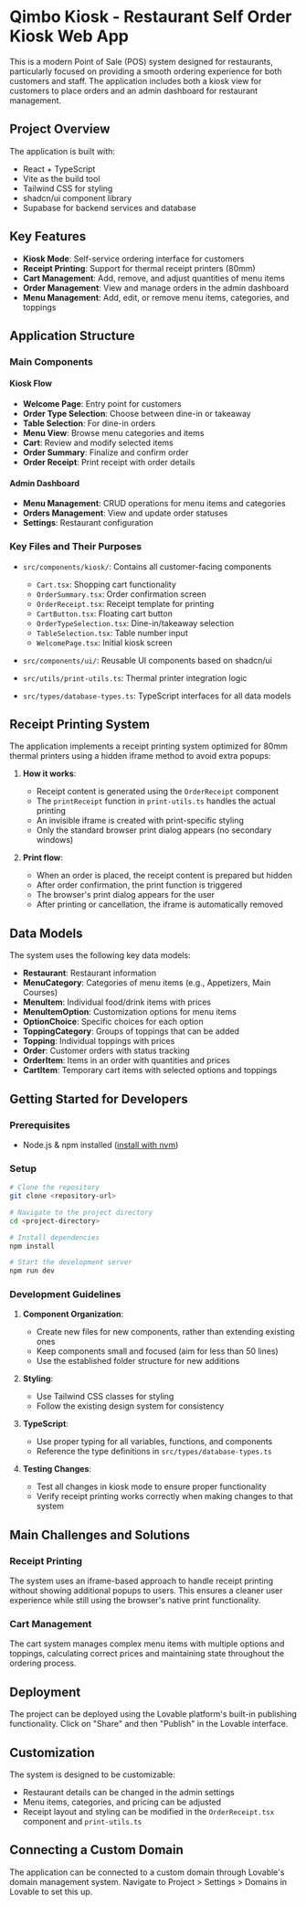 
# Qimbo Kiosk - Restaurant Self Order Kiosk Web App
This is a modern Point of Sale (POS) system designed for restaurants, particularly focused on providing a smooth ordering experience for both customers and staff. The application includes both a kiosk view for customers to place orders and an admin dashboard for restaurant management.

## Project Overview

The application is built with:
- React + TypeScript
- Vite as the build tool
- Tailwind CSS for styling
- shadcn/ui component library
- Supabase for backend services and database

## Key Features

- **Kiosk Mode**: Self-service ordering interface for customers
- **Receipt Printing**: Support for thermal receipt printers (80mm)
- **Cart Management**: Add, remove, and adjust quantities of menu items
- **Order Management**: View and manage orders in the admin dashboard
- **Menu Management**: Add, edit, or remove menu items, categories, and toppings

## Application Structure

### Main Components

#### Kiosk Flow
- **Welcome Page**: Entry point for customers
- **Order Type Selection**: Choose between dine-in or takeaway
- **Table Selection**: For dine-in orders
- **Menu View**: Browse menu categories and items
- **Cart**: Review and modify selected items
- **Order Summary**: Finalize and confirm order
- **Order Receipt**: Print receipt with order details

#### Admin Dashboard
- **Menu Management**: CRUD operations for menu items and categories
- **Orders Management**: View and update order statuses
- **Settings**: Restaurant configuration

### Key Files and Their Purposes

- `src/components/kiosk/`: Contains all customer-facing components
  - `Cart.tsx`: Shopping cart functionality
  - `OrderSummary.tsx`: Order confirmation screen
  - `OrderReceipt.tsx`: Receipt template for printing
  - `CartButton.tsx`: Floating cart button
  - `OrderTypeSelection.tsx`: Dine-in/takeaway selection
  - `TableSelection.tsx`: Table number input
  - `WelcomePage.tsx`: Initial kiosk screen

- `src/components/ui/`: Reusable UI components based on shadcn/ui

- `src/utils/print-utils.ts`: Thermal printer integration logic

- `src/types/database-types.ts`: TypeScript interfaces for all data models

## Receipt Printing System

The application implements a receipt printing system optimized for 80mm thermal printers using a hidden iframe method to avoid extra popups:

1. **How it works**:
   - Receipt content is generated using the `OrderReceipt` component
   - The `printReceipt` function in `print-utils.ts` handles the actual printing
   - An invisible iframe is created with print-specific styling
   - Only the standard browser print dialog appears (no secondary windows)

2. **Print flow**:
   - When an order is placed, the receipt content is prepared but hidden
   - After order confirmation, the print function is triggered
   - The browser's print dialog appears for the user
   - After printing or cancellation, the iframe is automatically removed

## Data Models

The system uses the following key data models:

- **Restaurant**: Restaurant information
- **MenuCategory**: Categories of menu items (e.g., Appetizers, Main Courses)
- **MenuItem**: Individual food/drink items with prices
- **MenuItemOption**: Customization options for menu items
- **OptionChoice**: Specific choices for each option
- **ToppingCategory**: Groups of toppings that can be added
- **Topping**: Individual toppings with prices
- **Order**: Customer orders with status tracking
- **OrderItem**: Items in an order with quantities and prices
- **CartItem**: Temporary cart items with selected options and toppings

## Getting Started for Developers

### Prerequisites
- Node.js & npm installed ([install with nvm](https://github.com/nvm-sh/nvm#installing-and-updating))

### Setup
```bash
# Clone the repository
git clone <repository-url>

# Navigate to the project directory
cd <project-directory>

# Install dependencies
npm install

# Start the development server
npm run dev
```

### Development Guidelines

1. **Component Organization**:
   - Create new files for new components, rather than extending existing ones
   - Keep components small and focused (aim for less than 50 lines)
   - Use the established folder structure for new additions

2. **Styling**:
   - Use Tailwind CSS classes for styling
   - Follow the existing design system for consistency

3. **TypeScript**:
   - Use proper typing for all variables, functions, and components
   - Reference the type definitions in `src/types/database-types.ts`

4. **Testing Changes**:
   - Test all changes in kiosk mode to ensure proper functionality
   - Verify receipt printing works correctly when making changes to that system

## Main Challenges and Solutions

### Receipt Printing
The system uses an iframe-based approach to handle receipt printing without showing additional popups to users. This ensures a cleaner user experience while still using the browser's native print functionality.

### Cart Management
The cart system manages complex menu items with multiple options and toppings, calculating correct prices and maintaining state throughout the ordering process.

## Deployment

The project can be deployed using the Lovable platform's built-in publishing functionality. Click on "Share" and then "Publish" in the Lovable interface.

## Customization

The system is designed to be customizable:
- Restaurant details can be changed in the admin settings
- Menu items, categories, and pricing can be adjusted
- Receipt layout and styling can be modified in the `OrderReceipt.tsx` component and `print-utils.ts`

## Connecting a Custom Domain

The application can be connected to a custom domain through Lovable's domain management system. Navigate to Project > Settings > Domains in Lovable to set this up.
